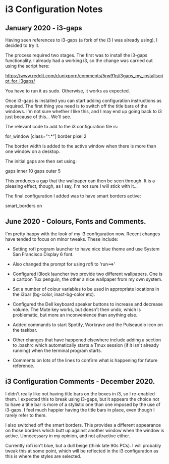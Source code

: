# i3 Configuration Notes

## January 2020 - i3-gaps

Having seen references to i3-gaps (a fork of the i3 I was already
using), I decided to try it.

The process required two stages. The first was to install the i3-gaps
functionality. I already had a working i3, so the change was carried
out using the script here:

https://www.reddit.com/r/unixporn/comments/5rw91n/i3gaps_my_installscript_for_i3gaps/

You have to run it as sudo. Otherwise, it works as expected.

Once i3-gaps is installed you can start adding configuration
instructions as required. The first thing you need is to switch off
the title bars of the windows. I'm not sure whether I like this, and I
may end up going back to i3 just because of this... We'll see.

The relevant code to add to the i3 configuration file is:

for_window [class="^.*"] border pixel 2

The border width is added to the active window when there is more than
one window on a desktop.

The initial gaps are then set using:

gaps inner 10
gaps outer 5

This produces a gap that the wallpaper can then be seen through. It is
a pleasing effect, though, as I say, I'm not sure I will stick with
it...

The final configuration I added was to have smart borders active:

smart_borders on

## June 2020 - Colours, Fonts and Comments.

I'm pretty happy with the look of my i3 configuration now. Recent
changes have tended to focus on minor tweaks. These include:

* Setting rofi program launcher to have nice blue theme and use System
  San Francisco Display 6 font.

* Also changed the prompt for using rofi to 'run==>'

* Configured i3lock launcher two provide two different wallpapers. One
  is a cartoon Tux penguin, the other a nice wallpaper from my own
  system.

* Set a number of colour variables to be used in appropriate locations
  in the i3bar (bg-color, inact-bg-color etc).

* Configured the Dell keyboard speaker buttons to increase and
  decrease volume. The Mute key works, but doesn't then undo, which is
  problematic, but more an inconvenience than anything else.

* Added commands to start Spotify, Workrave and the Pulseaudio icon on
  the taskbar.

* Other changes that have happened elsewhere include adding a section
  to .bashrc which automatically starts a Tmux session (if it isn't
  already running) when the terminal program starts.

* Comments on lots of the lines to confirm what is happening for
  future reference.

## i3 Configuration Comments - December 2020.

I didn't really like not having title bars on the boxes in i3, so I
re-enabled them. I expected this to break using i3-gaps, but it
appears the choice not to have a title bar is more of a stylistic one
than one imposed by the use of i3-gaps. I feel much happier having the
title bars in place, even though I rarely refer to them.

I also switched off the smart borders. This provides a different
appearance on those borders which butt up against another window when
the window is active. Unnecessary in my opinion, and not attractive
either.

Currently rofi isn't blue, but a dull beige (think late 90s PCs). I
will probably tweak this at some point, which will be reflected in the
i3 configuration as this is where the styles are selected.

